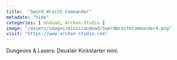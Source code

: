 ```yaml
---
title:  "Sword Wraith Commander"
metadate: "hide"
categories: [ Undead, Archon-Studio ]
image: "/assets/images/minis/undead/SwordWraithCommander4.png"
visit: "https://www.archon-studio.com"
---
```

Dungeons & Lasers: Deuslair Kickstarter mini.